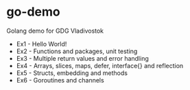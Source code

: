 # go-demo
Golang demo for GDG Vladivostok

* Ex1 - Hello World!
* Ex2 - Functions and packages, unit testing
* Ex3 - Multiple return values and error handling
* Ex4 - Arrays, slices, maps, defer, interface{} and reflection
* Ex5 - Structs, embedding and methods
* Ex6 - Goroutines and channels
